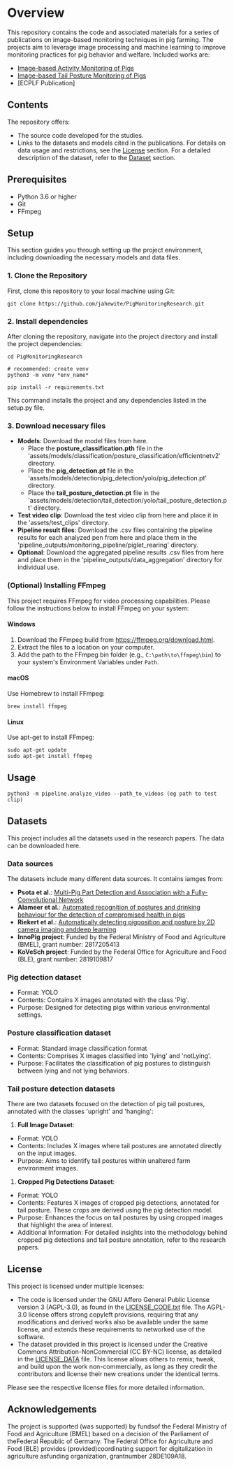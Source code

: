 # Overview

This repository contains the code and associated materials for a series of publications on image-based monitoring techniques in pig farming. The projects aim to leverage image processing and machine learning to improve monitoring practices for pig behavior and welfare. Included works are:

- [Image-based Activity Monitoring of Pigs](https://www.researchgate.net/publication/378804050_Image-based_activity_monitoring_of_pigs)
- [Image-based Tail Posture Monitoring of Pigs](https://www.researchgate.net/publication/374156938_Image-based_Tail_Posture_Monitoring_of_Pigs)
- [ECPLF Publication]

## Contents

The repository offers:

- The source code developed for the studies.
- Links to the datasets and models cited in the publications. For details on data usage and restrictions, see the [License](#license) section. For a detailed description of the dataset, refer to the [Dataset](#dataset) section.

## Prerequisites

- Python 3.6 or higher
- Git
- FFmpeg

## Setup

This section guides you through setting up the project environment, including downloading the necessary models and data files.

### 1. Clone the Repository

First, clone this repository to your local machine using Git:

```
git clone https://github.com/jahewite/PigMonitoringResearch.git
```

### 2. Install dependencies

After cloning the repository, navigate into the project directory and install the project dependencies:

```
cd PigMonitoringResearch

# recommended: create venv
python3 -m venv *env_name*

pip install -r requirements.txt
```

This command installs the project and any dependencies listed in the setup.py file.

### 3. Download necessary files

- **Models**: Download the model files from here.
  - Place the **posture_classification.pth** file in the 'assets/models/classification/posture_classification/efficientnetv2' directory.
  - Place the **pig_detection.pt** file in the 'assets/models/detection/pig_detection/yolo/pig_detection.pt' directory.
  - Place the **tail_posture_detection.pt** file in the 'assets/models/detection/tail_detection/yolo/tail_posture_detection.pt' directory.
- **Test video clip**: Download the test video clip from here and place it in the 'assets/test_clips' directory.
- **Pipeline result files**: Download the .csv files containing the pipeline results for each analyzed pen from here and place them in the 'pipeline_outputs/monitoring_pipeline/piglet_rearing' directory.
- **Optional**: Download the aggregated pipeline results .csv files from here and place them in the 'pipeline_outputs/data_aggregation' directory for individual use.

### (Optional) Installing FFmpeg

This project requires FFmpeg for video processing capabilities. Please follow the instructions below to install FFmpeg on your system:

#### Windows
1. Download the FFmpeg build from https://ffmpeg.org/download.html.
2. Extract the files to a location on your computer.
3. Add the path to the FFmpeg bin folder (e.g., `C:\path\to\ffmpeg\bin`) to your system's Environment Variables under `Path`.

#### macOS
Use Homebrew to install FFmpeg:
```
brew install ffmpeg
```

#### Linux
Use apt-get to install FFmpeg:
```
sudo apt-get update
sudo apt-get install ffmpeg
```

## Usage

```
python3 -m pipeline.analyze_video --path_to_videos (eg path to test clip)
```

## Datasets

This project includes all the datasets used in the research papers. The data can be downloaded here.

### Data sources

The datasets include many different data sources. It contains iamges from:
- **Psota et al.**: [Multi-Pig Part Detection and Association with a Fully-Convolutional Network](https://www.mdpi.com/1424-8220/19/4/852)
- **Alameer et al.**: [Automated recognition of postures and drinking behaviour for the detection of compromised health in pigs](https://www.nature.com/articles/s41598-020-70688-6#data-availability)
- **Riekert et al.**: [Automatically detecting pigposition and posture by 2D camera imaging anddeep learning](https://www.sciencedirect.com/science/article/pii/S0168169918318283)
- **InnoPig project**: Funded by the Federal Ministry of Food and Agriculture (BMEL), grant number: 2817205413
- **KoVeSch project**: Funded by the Federal Office for Agriculture and Food (BLE), grant number: 2819109817

### Pig detection dataset

- Format: YOLO
- Contents: Contains X images annotated with the class 'Pig'.
- Purpose: Designed for detecting pigs within various environmental settings.

### Posture classification dataset

- Format: Standard image classification format
- Contents: Comprises X images classified into 'lying' and 'notLying'.
- Purpose: Facilitates the classification of pig postures to distinguish between lying and not lying behaviors.

### Tail posture detection datasets

There are two datasets focused on the detection of pig tail postures, annotated with the classes 'upright' and 'hanging':

1. **Full Image Dataset**:
- Format: YOLO
 - Contents: Includes X images where tail postures are annotated directly on the input images.
 - Purpose: Aims to identify tail postures within unaltered farm environment images.
1. **Cropped Pig Detections Dataset**:
- Format: YOLO
 - Contents: Features X images of cropped pig detections, annotated for tail posture. These crops are derived using the pig detection model.
 - Purpose: Enhances the focus on tail postures by using cropped images that highlight the area of interest.
 - Additional Information: For detailed insights into the methodology behind cropped pig detections and tail posture annotation, refer to the research papers.

## License

This project is licensed under multiple licenses:

- The code is licensed under the GNU Affero General Public License version 3 (AGPL-3.0), as found in the [LICENSE_CODE.txt](./LICENSE_CODE.txt) file. The AGPL-3.0 license offers strong copyleft provisions, requiring that any modifications and derived works also be available under the same license, and extends these requirements to networked use of the software.
- The dataset provided in this project is licensed under the Creative Commons Attribution-NonCommercial (CC BY-NC) license, as detailed in the [LICENSE_DATA](./LICENSE_DATA.txt) file. This license allows others to remix, tweak, and build upon the work non-commercially, as long as they credit the contributors and license their new creations under the identical terms.

Please see the respective license files for more detailed information.

## Acknowledgements

The project is supported (was supported) by fundsof the Federal Ministry of Food and Agriculture (BMEL) based on a decision of the Parliament of theFederal Republic of Germany. The Federal Office for Agriculture and Food (BLE) provides (provided)coordinating support for digitalization in agriculture asfunding organization, grantnumber 28DE109A18.
